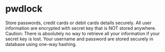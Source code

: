 # pwdlock
Store passwords, credit cards or debit cards details securely. All user information are encrypted with secret key that is NOT stored anywhere. Caution: There is absolutely no way to retrieve all your information if your secret key is lost. Your username and password are stored securely in database using one-way hashing.
